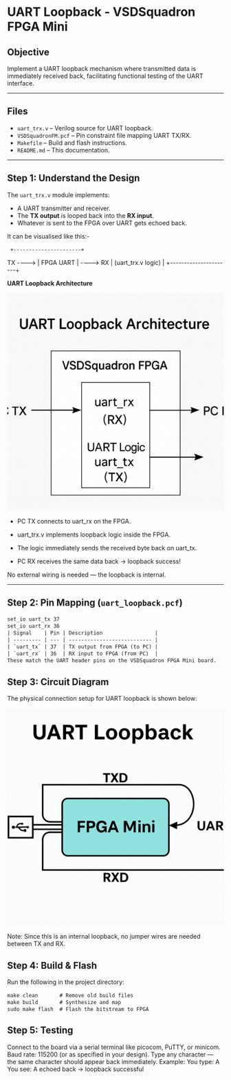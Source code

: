 # UART Loopback - VSDSquadron FPGA Mini

## Objective

Implement a UART loopback mechanism where transmitted data is immediately received back, facilitating functional testing of the UART interface.

---

## Files

- `uart_trx.v` – Verilog source for UART loopback.
- `VSDSquadronFM.pcf` – Pin constraint file mapping UART TX/RX.
- `Makefile` – Build and flash instructions.
- `README.md` – This documentation.

---

## Step 1: Understand the Design

The `uart_trx.v` module implements:

- A UART transmitter and receiver.
- The **TX output** is looped back into the **RX input**.
- Whatever is sent to the FPGA over UART gets echoed back.

It can be visualised like this:-

     +----------------------+
TX ----> | FPGA UART | ----> RX
| (uart_trx.v logic) |
+----------------------+

**UART Loopback Architecture**

![uart_loopback_block_diagram](images/uart_loopback_block_diagram.png)

                 
- PC TX connects to uart_rx on the FPGA.

- uart_trx.v implements loopback logic inside the FPGA.

- The logic immediately sends the received byte back on uart_tx.

- PC RX receives the same data back → loopback success!


No external wiring is needed — the loopback is internal.

---

## Step 2: Pin Mapping (`uart_loopback.pcf`)

```text
set_io uart_tx 37
set_io uart_rx 36
| Signal    | Pin | Description                 |
| --------- | --- | --------------------------- |
| `uart_tx` | 37  | TX output from FPGA (to PC) |
| `uart_rx` | 36  | RX input to FPGA (from PC)  |
These match the UART header pins on the VSDSquadron FPGA Mini board.
```

## Step 3: Circuit Diagram

The physical connection setup for UART loopback is shown below:

![uart_loopback_circuit_diagram](images/uart_loopback_circuit_diagram.png)

Note: Since this is an internal loopback, no jumper wires are needed between TX and RX.

## Step 4: Build & Flash
Run the following in the project directory:
```text
make clean       # Remove old build files
make build       # Synthesize and map
sudo make flash  # Flash the bitstream to FPGA
```

## Step 5: Testing

Connect to the board via a serial terminal like picocom, PuTTY, or minicom.
Baud rate: 115200 (or as specified in your design).
Type any character — the same character should appear back immediately.
Example:
You type: A
You see: A echoed back → loopback successful
